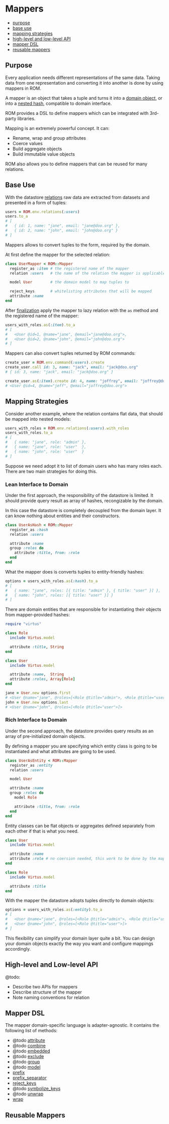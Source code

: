Mappers
=======

* [purpose](#purpose)
* [base use](#base-use)
* [mapping strategies](#mapping-strategies)
* [high-level and low-level API](#high-level-and-low-level-api)
* [mapper DSL](#mapper-dsl)
* [reusable mappers](#reusable-mappers)

Purpose
-------

Every application needs different representations of the same data.
Taking data from one representation and converting it into another is done
by using mappers in ROM.

A mapper is an object that takes a tuple and turns it into a [domain object](),
or into a [nested hash](), compatible to domain interface.

ROM provides a DSL to define mappers which can be integrated
with 3rd-party libraries.

Mapping is an extremely powerful concept. It can:

* Rename, wrap and group attributes
* Coerce values
* Build aggregate objects
* Build immutable value objects

ROM also allows you to define mappers that can be reused for many relations.

Base Use
--------

With the datastore [relations](../relations/index.md) raw data are extracted
from datasets and presented in a form of tuples:

```ruby
users = ROM.env.relations(:users)
users.to_a
# [
#   { id: 1, name: "jane", email: "jane@doo.org" },
#   { id: 2, name: "john", email: "john@doo.org" }
# ]
```

Mappers allows to convert tuples to the form, required by the domain.

At first define the mapper for the selected relation:

```ruby
class UserMapper < ROM::Mapper
  register_as :item # the registered name of the mapper
  relation :users   # the name of the relation the mapper is applicable to

  model User        # the domain model to map tuples to

  reject_keys       # whitelisting attributes that will be mapped
  attribute :name
end
```

After [finalization]() apply the mapper to lazy relation with the `as` method
and the registered name of the mapper:

```ruby
users_with_roles.as(:item).to_a
# [
#   <User @id=1, @name="jane", @email="jane@doo.org">,
#   <User @id=2, @name="john", @email="john@doo.org">
# ]
```

Mappers can also convert tuples returned by ROM commands:

```ruby
create_user = ROM.env.command(:users).create
create_user.call id: 3, name: "jack", email: "jack@doo.org"
# { id: 3, name: "jack", email: "jack@doo.org" }

create_user.as(:item).create id: 4, name: "joffrey", email: "joffrey@doo.org"
# <User @id=4, @name="jeff", @email="joffrey@doo.org">
```

Mapping Strategies
------------------

Consider another example, where the relation contains flat data,
that should be mapped into nested models:

```ruby
users_with_roles = ROM.env.relations(:users).with_roles
users_with_roles.to_a
# [
#   { name: "jane", role: "admin" },
#   { name: "jane", role: "user"  },
#   { name: "john", role: "user"  }
# ]
```

Suppose we need adopt it to list of domain users who has many roles each.
There are two main strategies for doing this.

### Lean Interface to Domain

Under the first approach, the responsibility of the datastore is limited.
It should provide query result as array of hashes, recongizable by the domain.

In this case the datastore is completely decoupled from the domain layer.
It can know nothing about entities and their constructors.

```ruby
class UserAsHash < ROM::Mapper
  register_as :hash
  relation :users

  attribute :name
  group :roles do
    attribute :title, from: :role
  end
end
```

What the mapper does is converts tuples to entity-friendly hashes:

```ruby
options = users_with_roles.as(:hash).to_a
# [
#   { name: "jane", roles: [{ title: "admin" }, { title: "user" }] },
#   { name: "john", roles: [{ title: "user" }] }
# ]
```

There are domain entities that are responsible for instantiating their objects
from mapper-provided hashes:

```ruby
require "virtus"

class Role
  include Virtus.model

  attribute :title, String
end

class User
  include Virtus.model

  attribute :name,  String
  attribute :roles, Array[Role]
end

jane = User.new options.first
# <User @name="jane", @roles=[<Role @title="admin">, <Role @title="user">]>
john = User.new options.last
# <User @name="john", @roles=[<Role @title="user">]>
```

### Rich Interface to Domain

Under the second approach, the datastore provides query results
as an array of pre-initialized domain objects.

By defining a mapper you are specifying which entity class
is going to be instantiated and what attributes are going to be used.

```ruby
class UserAsEntity < ROM::Mapper
  register_as :entity
  relation :users

  model User

  attribute :name
  group :roles do
    model Role

    attribute :title, from: :role
  end
end
```

Entity classes can be flat objects or aggregates defined separately
from each other if that is what you need.

```ruby
class User
  include Virtus.model

  attribute :name
  attribute :role # no coersion needed, this work to be done by the mapper
end

class Role
  include Virtus.model

  attribute :title
end
```

With the mapper the datastore adopts tuples directly to domain objects:

```ruby
options = users_with_roles.as(:entity).to_a
# [
#   <User @name="jane", @roles=[<Role @title="admin">, <Role @title="user">]>,
#   <User @name="john", @roles=[<Role @title="user">]>
# ]
```

This flexibility can simplify your domain layer quite a bit.
You can design your domain objects exactly the way you want
and configure mappings accordingly.

High-level and Low-level API
----------------------------

@todo:
* Describe two APIs for mappers
* Describe structure of the mapper
* Note naming conventions for relation

Mapper DSL
----------

The mapper domain-specific language is adapter-agnostic.
It contains the following list of methods:

* @todo [attribute](attribute.md)
* @todo [combine](combine.md)
* @todo [embedded](embedded.md)
* @todo [exclude](exclude.md)
* @todo [group](group.md)
* @todo [model](model.md)
* [prefix](prefix.md)
* [prefix_separator](prefix.md)
* [reject_keys](reject_keys.md)
* @todo [symbolize_keys](symbolize_keys.md)
* @todo [unwrap](unwrap.md)
* [wrap](wrap.md)

Reusable Mappers
----------------
